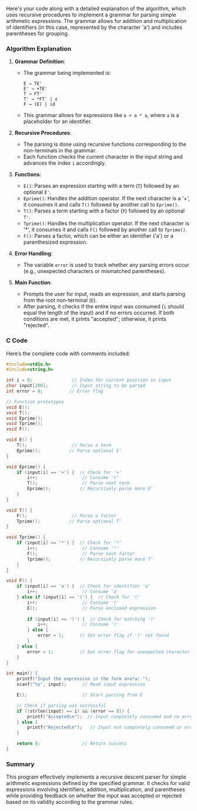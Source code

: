 Here's your code along with a detailed explanation of the algorithm, which uses recursive procedures to implement a grammar for parsing simple arithmetic expressions. The grammar allows for addition and multiplication of identifiers (in this case, represented by the character 'a') and includes parentheses for grouping.

### Algorithm Explanation

1. **Grammar Definition**:
   - The grammar being implemented is:
     ```
     E → TE'
     E' → +TE'
     T → FT'
     T' → *FT' | ε
     F → (E) | id
     ```
   - This grammar allows for expressions like `a + a * a`, where `a` is a placeholder for an identifier.

2. **Recursive Procedures**:
   - The parsing is done using recursive functions corresponding to the non-terminals in the grammar.
   - Each function checks the current character in the input string and advances the index `i` accordingly.

3. **Functions**:
   - `E()`: Parses an expression starting with a term (`T`) followed by an optional `E'`.
   - `Eprime()`: Handles the addition operator. If the next character is a '+', it consumes it and calls `T()` followed by another call to `Eprime()`.
   - `T()`: Parses a term starting with a factor (`F`) followed by an optional `T'`.
   - `Tprime()`: Handles the multiplication operator. If the next character is '*', it consumes it and calls `F()` followed by another call to `Tprime()`.
   - `F()`: Parses a factor, which can be either an identifier ('a') or a parenthesized expression.

4. **Error Handling**:
   - The variable `error` is used to track whether any parsing errors occur (e.g., unexpected characters or mismatched parentheses).

5. **Main Function**:
   - Prompts the user for input, reads an expression, and starts parsing from the root non-terminal (`E`).
   - After parsing, it checks if the entire input was consumed (`i` should equal the length of the input) and if no errors occurred. If both conditions are met, it prints "accepted"; otherwise, it prints "rejected".

### C Code

Here’s the complete code with comments included:

```c
#include<stdio.h>
#include<string.h>

int i = 0;               // Index for current position in input
char input[200];         // Input string to be parsed
int error = 0;          // Error flag

// Function prototypes
void E();
void T();
void Eprime();
void Tprime();
void F();

void E() {
    T();                 // Parse a term
    Eprime();           // Parse optional E'
}

void Eprime() {
    if (input[i] == '+') {  // Check for '+'
        i++;                 // Consume '+'
        T();                 // Parse next term
        Eprime();           // Recursively parse more E'
    }
}

void T() {
    F();                 // Parse a factor
    Tprime();           // Parse optional T'
}

void Tprime() {
    if (input[i] == '*') {  // Check for '*'
        i++;                 // Consume '*'
        F();                 // Parse next factor
        Tprime();           // Recursively parse more T'
    }
}

void F() {
    if (input[i] == 'a') {  // Check for identifier 'a'
        i++;                 // Consume 'a'
    } else if (input[i] == '(') {  // Check for '('
        i++;                 // Consume '('
        E();                 // Parse enclosed expression
        
        if (input[i] == ')') {  // Check for matching ')'
            i++;             // Consume ')'
        } else {
            error = 1;      // Set error flag if ')' not found
        }
    } else {
        error = 1;          // Set error flag for unexpected character
    }
}

int main() {
    printf("Input the expression in the form a+a*a: ");
    scanf("%s", input);      // Read input expression

    E();                     // Start parsing from E

    // Check if parsing was successful
    if ((strlen(input) == i) && (error == 0)) {
        printf("Accepted\n");  // Input completely consumed and no errors
    } else {
        printf("Rejected\n");   // Input not completely consumed or errors occurred
    }

    return 0;                // Return success
}
```

### Summary

This program effectively implements a recursive descent parser for simple arithmetic expressions defined by the specified grammar. It checks for valid expressions involving identifiers, addition, multiplication, and parentheses while providing feedback on whether the input was accepted or rejected based on its validity according to the grammar rules.